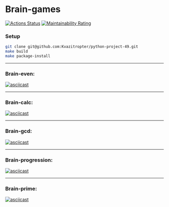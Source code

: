 # Brain-games
[![Actions Status](https://github.com/Kvazitropter/python-project-49/actions/workflows/hexlet-check.yml/badge.svg)](https://github.com/Kvazitropter/python-project-49/actions)
[![Maintainability Rating](https://sonarcloud.io/api/project_badges/measure?project=Kvazitropter_python-project-49&metric=sqale_rating)](https://sonarcloud.io/summary/new_code?id=Kvazitropter_python-project-49)

### Setup

```bash
git clone git@github.com:Kvazitropter/python-project-49.git
make build
make package-install
```

---

### Brain-even:
[![asciicast](https://asciinema.org/a/C9hZSyQ7LqLiWwD03zoB1TuES.svg)](https://asciinema.org/a/C9hZSyQ7LqLiWwD03zoB1TuES)

---

### Brain-calc:
[![asciicast](https://asciinema.org/a/BgoMpshP1keIb469Xy7axt9E5.svg)](https://asciinema.org/a/BgoMpshP1keIb469Xy7axt9E5)

---

### Brain-gcd:
[![asciicast](https://asciinema.org/a/tSHOwD8Vdx9fwjletjcu25uky.svg)](https://asciinema.org/a/tSHOwD8Vdx9fwjletjcu25uky)

---

### Brain-progression:
[![asciicast](https://asciinema.org/a/743824.svg)](https://asciinema.org/a/743824)

---

### Brain-prime:
[![asciicast](https://asciinema.org/a/743826.svg)](https://asciinema.org/a/743826)